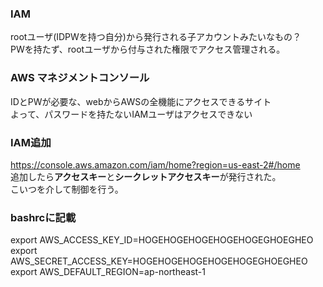 ### IAM
rootユーザ(IDPWを持つ自分)から発行される子アカウントみたいなもの？  
PWを持たず、rootユーザから付与された権限でアクセス管理される。  

### AWS マネジメントコンソール  
IDとPWが必要な、webからAWSの全機能にアクセスできるサイト  
よって、パスワードを持たないIAMユーザはアクセスできない  

### IAM追加
https://console.aws.amazon.com/iam/home?region=us-east-2#/home  
追加したら**アクセスキー**と**シークレットアクセスキー**が発行された。  
こいつを介して制御を行う。  

### bashrcに記載
export AWS_ACCESS_KEY_ID=HOGEHOGEHOGEHOGEHOGEGHOEGHEO
export AWS_SECRET_ACCESS_KEY=HOGEHOGEHOGEHOGEHOGEGHOEGHEO
export AWS_DEFAULT_REGION=ap-northeast-1
